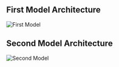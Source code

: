 ## First Model Architecture

![First Model](https://github.com/update-ankur/TASK-3/blob/main/Res/first_model.png?raw=true)




## Second Model Architecture

![Second Model](https://github.com/update-ankur/TASK-3/blob/main/Res/second_model.h5.png?raw=true)
